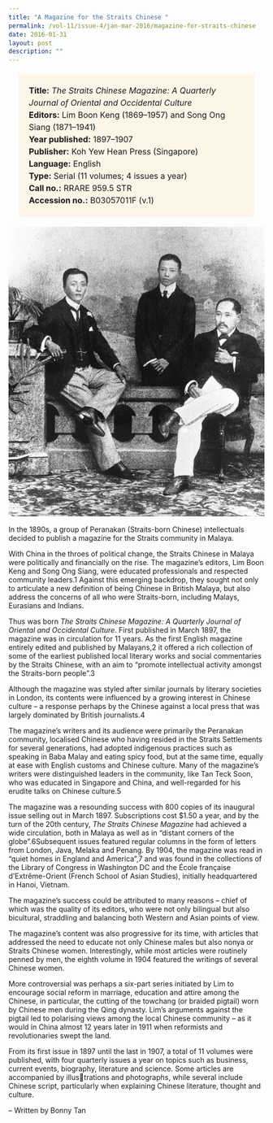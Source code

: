 ```yaml
---
title: "A Magazine for the Straits Chinese "
permalink: /vol-11/issue-4/jan-mar-2016/magazine-for-straits-chinese
date: 2016-01-31
layout: post
description: ""
---
```

<span style="background-colour: #fdf5e6; padding: 20px; margin: 20px; background:#fdf5e6; display:block; font-size:1rem; line-height:1.5rem;"> 
	<b>Title:</b> <i>The Straits Chinese Magazine: A 
	Quarterly Journal of Oriental and Occidental Culture</i><br>
<b>Editors:</b> Lim Boon Keng (1869–1957) and Song Ong Siang (1871–1941)<br>
<b>Year published:</b> 1897–1907<br>
<b>Publisher:</b> Koh Yew Hean Press (Singapore)<br>
<b>Language:</b> English<br>
<b>Type:</b> Serial (11 volumes; 4 issues a year)<br>
<b>Call no.:</b> RRARE 959.5 STR<br>
<b>Accession no.:</b> B03057011F (v.1)
</span>

<img src="/images/vol-11-issue-4/a-magazine-straits-chinese/C1.JPG">
<div style="background-color: white;"></i></div>

In the 1890s, a group of Peranakan (Straits-born Chinese) intellectuals decided to publish a magazine for the Straits community in Malaya.

With China in the throes of political change, the Straits Chinese in Malaya were politically and financially on the rise. The magazine’s editors, Lim Boon Keng and Song 
Ong Siang, were educated professionals and respected community leaders.1 Against this emerging backdrop, they sought not only to articulate a new definition of being Chinese in British Malaya, but also address the concerns of all who were Straits-born, including Malays, Eurasians and Indians.

Thus was born *The Straits Chinese Magazine: A Quarterly Journal of Oriental and Occidental Culture*. First published in March 1897, the magazine was in circulation for 11 years. As the first English magazine 
entirely edited and published by Malayans,2 it offered a rich collection of some of the earliest published local literary works and social commentaries by the Straits Chinese, with an aim to “promote intellectual activity 
amongst the Straits-born people”.3

Although the magazine was styled after similar journals by literary societies in London, its contents were influenced by a growing interest in Chinese culture – a 
response perhaps by the Chinese against a local press that was largely dominated by British journalists.4

The magazine’s writers and its audience were primarily the Peranakan community, localised Chinese who having resided in the Straits Settlements for several generations, had adopted indigenous practices such as speaking in Baba Malay and eating spicy food, but at the same time, equally at ease with English customs and Chinese culture. Many of the magazine’s writers were 
distinguished leaders in the community, like Tan Teck Soon, who was educated in Singapore and China, and well-regarded for his erudite talks on Chinese culture.5

The magazine was a resounding success with 800 copies of its inaugural issue selling out in March 1897. Subscriptions cost $1.50 a year, and by the turn of the 20th century, *The Straits Chinese Magazine* had achieved a wide circulation, both in Malaya as well as in “distant corners of the globe”.6Subsequent issues featured regular columns in the form of letters from London, Java, Melaka and Penang. By 1904, the magazine was read in “quiet homes in England and America”,7 and was found in the collections of the Library of Congress in Washington DC and the École française d’Extrême-Orient (French School of Asian Studies), initially headquartered in Hanoi, Vietnam.

The magazine’s success could be attributed to many reasons – chief of which was the quality of its editors, who were not only bilingual but also bicultural, straddling 
and balancing both Western and Asian points of view.

The magazine’s content was also progressive for its time, with articles that addressed the need to educate not only Chinese males but also nonya or Straits Chinese women. Interestingly, while most articles were routinely penned by men, the eighth volume in 1904 featured the writings of several Chinese women.

More controversial was perhaps a six-part series initiated by Lim to encourage social reform in marriage, education and attire among the Chinese, in particular, the cutting of the towchang (or braided pigtail) worn by Chinese men during the Qing dynasty. Lim’s arguments against the pigtail led to polarising views among the local Chinese community – as it would in China almost 12 years later in 1911 when reformists and revolutionaries swept the land.

From its first issue in 1897 until the last in 1907, a total of 11 volumes were published, with four quarterly issues a year on topics such as business, current events, biography, literature and science. Some articles are accompanied by illustrations and photographs, while several include Chinese script, particularly when explaining Chinese literature, thought and culture. 

– Written by Bonny Tan